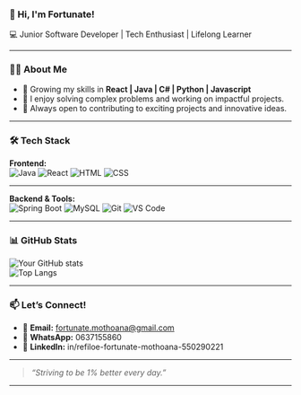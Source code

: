 ### 👋 Hi, I'm Fortunate!
💻 Junior Software Developer | Tech Enthusiast | Lifelong Learner

---

### 👩‍🎓 About Me
- 🌱 Growing my skills in **React | Java | C# | Python | Javascript**
- 🎯 I enjoy solving complex problems and working on impactful projects.
- 🤝 Always open to contributing to exciting projects and innovative ideas.
---
### 🛠️ Tech Stack
**Frontend:**  
![Java](https://img.shields.io/badge/Java-ED8B00?style=for-the-badge&logo=java&logoColor=white)
![React](https://img.shields.io/badge/React-20232A?style=for-the-badge&logo=react&logoColor=61DAFB)
![HTML](https://img.shields.io/badge/HTML-E34F26?style=for-the-badge&logo=html5&logoColor=white)
![CSS](https://img.shields.io/badge/CSS-1572B6?style=for-the-badge&logo=css3&logoColor=white)

---

**Backend & Tools:**  
![Spring Boot](https://img.shields.io/badge/Spring_Boot-6DB33F?style=for-the-badge&logo=spring-boot&logoColor=white)
![MySQL](https://img.shields.io/badge/MySQL-4479A1?style=for-the-badge&logo=mysql&logoColor=white)
![Git](https://img.shields.io/badge/Git-F05032?style=for-the-badge&logo=git&logoColor=white)
![VS Code](https://img.shields.io/badge/VS_Code-007ACC?style=for-the-badge&logo=visual-studio-code&logoColor=white)

---
### 📊 GitHub Stats
![Your GitHub stats](https://github-readme-stats.vercel.app/api?username=FortunateC0der&show_icons=true&theme=radical)  
![Top Langs](https://github-readme-stats.vercel.app/api/top-langs/?username=FortunateC0der&layout=compact&theme=radical)  

---

### 📫 Let’s Connect!
- 📧 **Email:** fortunate.mothoana@gmail.com  
- 💬 **WhatsApp:** 0637155860  
- 💼 **LinkedIn:** in/refiloe-fortunate-mothoana-550290221

---

> _“Striving to be 1% better every day.”_

---

